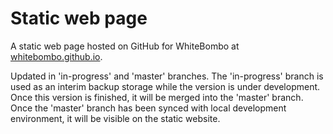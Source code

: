 # Static web page
A static web page hosted on GitHub for WhiteBombo at [whitebombo.github.io](whitebombo.github.io).

Updated in 'in-progress' and 'master' branches.
The 'in-progress' branch is used as an interim backup storage while the version is under development. Once this version is finished, it will be merged into the 'master' branch. Once the 'master' branch has been synced with local development environment, it will be visible on the static website.
